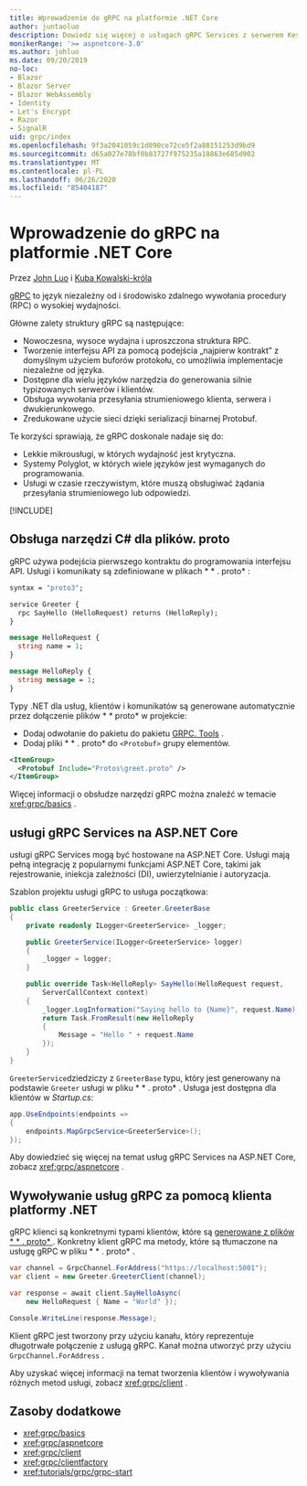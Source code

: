```yaml
---
title: Wprowadzenie do gRPC na platformie .NET Core
author: juntaoluo
description: Dowiedz się więcej o usługach gRPC Services z serwerem Kestrel i stosem ASP.NET Core.
monikerRange: '>= aspnetcore-3.0'
ms.author: johluo
ms.date: 09/20/2019
no-loc:
- Blazor
- Blazor Server
- Blazor WebAssembly
- Identity
- Let's Encrypt
- Razor
- SignalR
uid: grpc/index
ms.openlocfilehash: 9f3a2041059c1d890ce72ce5f2a88151253d9bd9
ms.sourcegitcommit: d65a027e78bf0b83727f975235a18863e685d902
ms.translationtype: MT
ms.contentlocale: pl-PL
ms.lasthandoff: 06/26/2020
ms.locfileid: "85404187"
---
```

# <a name="introduction-to-grpc-on-net-core"></a>Wprowadzenie do gRPC na platformie .NET Core

Przez [John Luo](https://github.com/juntaoluo) i [Kuba Kowalski-króla](https://twitter.com/jamesnk)

[gRPC](https://grpc.io/docs/guides/) to język niezależny od i środowisko zdalnego wywołania procedury (RPC) o wysokiej wydajności.

Główne zalety struktury gRPC są następujące:
* Nowoczesna, wysoce wydajna i uproszczona struktura RPC.
* Tworzenie interfejsu API za pomocą podejścia „najpierw kontrakt” z domyślnym użyciem buforów protokołu, co umożliwia implementacje niezależne od języka.
* Dostępne dla wielu języków narzędzia do generowania silnie typizowanych serwerów i klientów.
* Obsługa wywołania przesyłania strumieniowego klienta, serwera i dwukierunkowego.
* Zredukowane użycie sieci dzięki serializacji binarnej Protobuf.

Te korzyści sprawiają, że gRPC doskonale nadaje się do:
* Lekkie mikrousługi, w których wydajność jest krytyczna.
* Systemy Polyglot, w których wiele języków jest wymaganych do programowania.
* Usługi w czasie rzeczywistym, które muszą obsługiwać żądania przesyłania strumieniowego lub odpowiedzi.

[!INCLUDE[](~/includes/gRPCazure.md)]

## <a name="c-tooling-support-for-proto-files"></a>Obsługa narzędzi C# dla plików. proto

gRPC używa podejścia pierwszego kontraktu do programowania interfejsu API. Usługi i komunikaty są zdefiniowane w plikach * \* . proto* :

```protobuf
syntax = "proto3";

service Greeter {
  rpc SayHello (HelloRequest) returns (HelloReply);
}

message HelloRequest {
  string name = 1;
}

message HelloReply {
  string message = 1;
}
```

Typy .NET dla usług, klientów i komunikatów są generowane automatycznie przez dołączenie plików * \* proto* w projekcie:

* Dodaj odwołanie do pakietu do pakietu [GRPC. Tools](https://www.nuget.org/packages/Grpc.Tools/) .
* Dodaj pliki * \* . proto* do `<Protobuf>` grupy elementów.

```xml
<ItemGroup>
  <Protobuf Include="Protos\greet.proto" />
</ItemGroup>
```

Więcej informacji o obsłudze narzędzi gRPC można znaleźć w temacie <xref:grpc/basics> .

## <a name="grpc-services-on-aspnet-core"></a>usługi gRPC Services na ASP.NET Core

usługi gRPC Services mogą być hostowane na ASP.NET Core. Usługi mają pełną integrację z popularnymi funkcjami ASP.NET Core, takimi jak rejestrowanie, iniekcja zależności (DI), uwierzytelnianie i autoryzacja.

Szablon projektu usługi gRPC to usługa początkowa:

```csharp
public class GreeterService : Greeter.GreeterBase
{
    private readonly ILogger<GreeterService> _logger;

    public GreeterService(ILogger<GreeterService> logger)
    {
        _logger = logger;
    }

    public override Task<HelloReply> SayHello(HelloRequest request,
        ServerCallContext context)
    {
        _logger.LogInformation("Saying hello to {Name}", request.Name);
        return Task.FromResult(new HelloReply 
        {
            Message = "Hello " + request.Name
        });
    }
}
```

`GreeterService`dziedziczy z `GreeterBase` typu, który jest generowany na podstawie `Greeter` usługi w pliku * \* . proto* . Usługa jest dostępna dla klientów w *Startup.cs*:

```csharp
app.UseEndpoints(endpoints =>
{
    endpoints.MapGrpcService<GreeterService>();
});
```

Aby dowiedzieć się więcej na temat usług gRPC Services na ASP.NET Core, zobacz <xref:grpc/aspnetcore> .

## <a name="call-grpc-services-with-a-net-client"></a>Wywoływanie usług gRPC za pomocą klienta platformy .NET

gRPC klienci są konkretnymi typami klientów, które są [generowane z plików * \* . proto* ](xref:grpc/basics#generated-c-assets). Konkretny klient gRPC ma metody, które są tłumaczone na usługę gRPC w pliku * \* . proto* .

```csharp
var channel = GrpcChannel.ForAddress("https://localhost:5001");
var client = new Greeter.GreeterClient(channel);

var response = await client.SayHelloAsync(
    new HelloRequest { Name = "World" });

Console.WriteLine(response.Message);
```

Klient gRPC jest tworzony przy użyciu kanału, który reprezentuje długotrwałe połączenie z usługą gRPC. Kanał można utworzyć przy użyciu `GrpcChannel.ForAddress` .

Aby uzyskać więcej informacji na temat tworzenia klientów i wywoływania różnych metod usługi, zobacz <xref:grpc/client> .

## <a name="additional-resources"></a>Zasoby dodatkowe

* <xref:grpc/basics>
* <xref:grpc/aspnetcore>
* <xref:grpc/client>
* <xref:grpc/clientfactory>
* <xref:tutorials/grpc/grpc-start>
